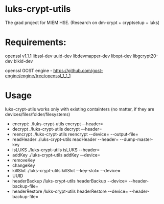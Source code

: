 # luks-crypt-utils
The grad project for MIEM HSE. (Research on dm-crypt + cryptsetup + luks)

# Requirements:

openssl v1.1.1
libssl-dev
uuid-dev libdevmapper-dev libopt-dev libgcrypt20-dev
blkid-dev

openssl GOST engine - https://github.com/gost-engine/engine/tree/openssl_1_1_1


# Usage
luks-crypt-utils works only with existing containters (no matter, if they are devices/files/folder/filesystems)

- encrypt:
./luks-crypt-utils encrypt --header=<path>
- decrypt
./luks-crypt-utils decrypt --header=<path>
- reencrypt
./luks-crypt-utils reencrypt --device=<device to reencrypt> --output-file=<output device path>
- readHeader
./luks-crypt-utils readHeader --header=<path> --dump-master-key
- isLUKS
./luks-crypt-utils isLUKS --header=<path>
- addKey
./luks-crypt-utils addKey --device=<path>
- removeKey
- changeKey
- killSlot
./luks-crypt-utils killSlot --key-slot=<slot to kill> --device=<path>
- UUID
- headerBackup
/luks-crypt-utils headerBackup --device=<path> --header-backup-file=<path to header backup>
- headerRestore
/luks-crypt-utils headerRestore --device=<path> --header-backup-file=<path to header backup>


